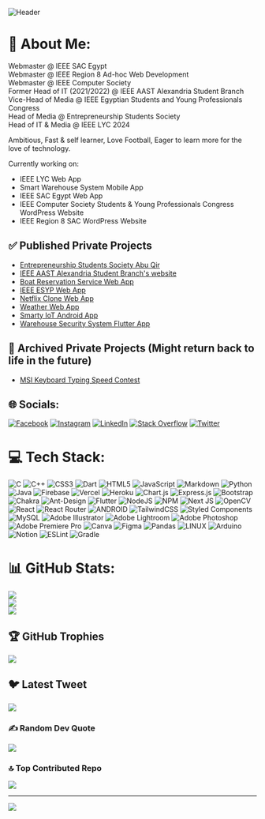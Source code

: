 ![Header](https://github.com/Bewenben/bewenben/assets/67380528/72ff28d3-74ba-4e71-9a0a-3132082487e5)


# 💫 About Me:

Webmaster @ IEEE SAC Egypt<br>
Webmaster @ IEEE Region 8 Ad-hoc Web Development<br>
Webmaster @ IEEE Computer Society<br>
Former Head of IT (2021/2022) @ IEEE AAST Alexandria Student Branch<br>
Vice-Head of Media @ IEEE Egyptian Students and Young Professionals Congress<br>
Head of Media @ Entrepreneurship Students Society<br>
Head of IT & Media @ IEEE LYC 2024<br>

Ambitious, Fast & self learner, Love Football, Eager to learn more for the love of technology.

Currently working on:
- IEEE LYC Web App
- Smart Warehouse System Mobile App
- IEEE SAC Egypt Web App
- IEEE Computer Society Students & Young Professionals Congress WordPress Website
- IEEE Region 8 SAC WordPress Website

## ✅ Published Private Projects

- [Entrepreneurship Students Society Abu Qir](https://essabuqir.web.app)
- [IEEE AAST Alexandria Student Branch's website](https://ieeeaast.org)
- [Boat Reservation Service Web App](https://boat-service-d064a.web.app/)
- [IEEE ESYP Web App](https://esyp.ieee.org.eg/)
- [Netflix Clone Web App](https://netflix-clone-ab9a2.web.app/)
- [Weather Web App](https://weather-app-c74d3.web.app/)
- [Smarty IoT Android App](https://appdistribution.firebase.dev/i/899a129994993796)
- [Warehouse Security System Flutter App](https://appdistribution.firebase.dev/i/7e4a72799f83ebd3)

## 📁 Archived Private Projects (Might return back to life in the future)

- [MSI Keyboard Typing Speed Contest](https://msi.ieeeaast.org)

## 🌐 Socials:
[![Facebook](https://img.shields.io/badge/Facebook-%231877F2.svg?logo=Facebook&logoColor=white)](https://facebook.com/bewenben) [![Instagram](https://img.shields.io/badge/Instagram-%23E4405F.svg?logo=Instagram&logoColor=white)](https://instagram.com/3omaarkhaled) [![LinkedIn](https://img.shields.io/badge/LinkedIn-%230077B5.svg?logo=linkedin&logoColor=white)](https://linkedin.com/in/bewenben) [![Stack Overflow](https://img.shields.io/badge/-Stackoverflow-FE7A16?logo=stack-overflow&logoColor=white)](https://stackoverflow.com/users/Bewenben) [![Twitter](https://img.shields.io/badge/Twitter-%231DA1F2.svg?logo=Twitter&logoColor=white)](https://twitter.com/3omaarkhaledd) 

# 💻 Tech Stack:
![C](https://img.shields.io/badge/c-%2300599C.svg?style=for-the-badge&logo=c&logoColor=white) ![C++](https://img.shields.io/badge/c++-%2300599C.svg?style=for-the-badge&logo=c%2B%2B&logoColor=white) ![CSS3](https://img.shields.io/badge/css3-%231572B6.svg?style=for-the-badge&logo=css3&logoColor=white) ![Dart](https://img.shields.io/badge/dart-%230175C2.svg?style=for-the-badge&logo=dart&logoColor=white) ![HTML5](https://img.shields.io/badge/html5-%23E34F26.svg?style=for-the-badge&logo=html5&logoColor=white) ![JavaScript](https://img.shields.io/badge/javascript-%23323330.svg?style=for-the-badge&logo=javascript&logoColor=%23F7DF1E) ![Markdown](https://img.shields.io/badge/markdown-%23000000.svg?style=for-the-badge&logo=markdown&logoColor=white) ![Python](https://img.shields.io/badge/python-3670A0?style=for-the-badge&logo=python&logoColor=ffdd54) ![Java](https://img.shields.io/badge/java-%23ED8B00.svg?style=for-the-badge&logo=java&logoColor=white) ![Firebase](https://img.shields.io/badge/firebase-%23039BE5.svg?style=for-the-badge&logo=firebase) ![Vercel](https://img.shields.io/badge/vercel-%23000000.svg?style=for-the-badge&logo=vercel&logoColor=white) ![Heroku](https://img.shields.io/badge/heroku-%23430098.svg?style=for-the-badge&logo=heroku&logoColor=white) ![Chart.js](https://img.shields.io/badge/chart.js-F5788D.svg?style=for-the-badge&logo=chart.js&logoColor=white) ![Express.js](https://img.shields.io/badge/express.js-%23404d59.svg?style=for-the-badge&logo=express&logoColor=%2361DAFB) ![Bootstrap](https://img.shields.io/badge/bootstrap-%23563D7C.svg?style=for-the-badge&logo=bootstrap&logoColor=white) ![Chakra](https://img.shields.io/badge/chakra-%234ED1C5.svg?style=for-the-badge&logo=chakraui&logoColor=white) ![Ant-Design](https://img.shields.io/badge/-AntDesign-%230170FE?style=for-the-badge&logo=ant-design&logoColor=white) ![Flutter](https://img.shields.io/badge/Flutter-%2302569B.svg?style=for-the-badge&logo=Flutter&logoColor=white) ![NodeJS](https://img.shields.io/badge/node.js-6DA55F?style=for-the-badge&logo=node.js&logoColor=white) ![NPM](https://img.shields.io/badge/NPM-%23000000.svg?style=for-the-badge&logo=npm&logoColor=white) ![Next JS](https://img.shields.io/badge/Next-black?style=for-the-badge&logo=next.js&logoColor=white) ![OpenCV](https://img.shields.io/badge/opencv-%23white.svg?style=for-the-badge&logo=opencv&logoColor=white) ![React](https://img.shields.io/badge/react-%2320232a.svg?style=for-the-badge&logo=react&logoColor=%2361DAFB) ![React Router](https://img.shields.io/badge/React_Router-CA4245?style=for-the-badge&logo=react-router&logoColor=white) ![ANDROID](https://img.shields.io/badge/android-%2320232a.svg?style=for-the-badge&logo=android&logoColor=%a4c639) ![TailwindCSS](https://img.shields.io/badge/tailwindcss-%2338B2AC.svg?style=for-the-badge&logo=tailwind-css&logoColor=white) ![Styled Components](https://img.shields.io/badge/styled--components-DB7093?style=for-the-badge&logo=styled-components&logoColor=white) ![MySQL](https://img.shields.io/badge/mysql-%2300f.svg?style=for-the-badge&logo=mysql&logoColor=white) ![Adobe Illustrator](https://img.shields.io/badge/adobeillustrator-%23FF9A00.svg?style=for-the-badge&logo=adobeillustrator&logoColor=white) ![Adobe Lightroom](https://img.shields.io/badge/Adobe%20Lightroom-31A8FF.svg?style=for-the-badge&logo=Adobe%20Lightroom&logoColor=white) ![Adobe Photoshop](https://img.shields.io/badge/adobephotoshop-%2331A8FF.svg?style=for-the-badge&logo=adobephotoshop&logoColor=white) ![Adobe Premiere Pro](https://img.shields.io/badge/Adobe%20Premiere%20Pro-9999FF.svg?style=for-the-badge&logo=Adobe%20Premiere%20Pro&logoColor=white) ![Canva](https://img.shields.io/badge/Canva-%2300C4CC.svg?style=for-the-badge&logo=Canva&logoColor=white) 	![Figma](https://img.shields.io/badge/figma-%23F24E1E.svg?style=for-the-badge&logo=figma&logoColor=white) ![Pandas](https://img.shields.io/badge/pandas-%23150458.svg?style=for-the-badge&logo=pandas&logoColor=white) ![LINUX](https://img.shields.io/badge/Linux-FCC624?style=for-the-badge&logo=linux&logoColor=black) ![Arduino](https://img.shields.io/badge/-Arduino-00979D?style=for-the-badge&logo=Arduino&logoColor=white) ![Notion](https://img.shields.io/badge/Notion-%23000000.svg?style=for-the-badge&logo=notion&logoColor=white) ![ESLint](https://img.shields.io/badge/ESLint-4B3263?style=for-the-badge&logo=eslint&logoColor=white) ![Gradle](https://img.shields.io/badge/Gradle-02303A.svg?style=for-the-badge&logo=Gradle&logoColor=white)
# 📊 GitHub Stats:
![](https://github-readme-stats.vercel.app/api?username=Bewenben&theme=dark&hide_border=true&include_all_commits=false&count_private=true)<br/>
![](https://github-readme-streak-stats.herokuapp.com/?user=Bewenben&theme=dark&hide_border=true)<br/>
![](https://github-readme-stats.vercel.app/api/top-langs/?username=Bewenben&theme=dark&hide_border=true&include_all_commits=false&count_private=true&layout=compact)

## 🏆 GitHub Trophies
![](https://github-profile-trophy.vercel.app/?username=Bewenben&theme=tokyonight&no-frame=true&no-bg=false&margin-w=4)

## 🐦 Latest Tweet
[![](https://gtce.itsvg.in/api?username=3omaarkhaledd)](https://github.com/VishwaGauravIn/github-twitter-card-embed)

### ✍️ Random Dev Quote
![](https://quotes-github-readme.vercel.app/api?type=vetical&theme=tokyonight)

### 🔝 Top Contributed Repo
![](https://github-contributor-stats.vercel.app/api?username=Bewenben&limit=5&theme=tokyonight&combine_all_yearly_contributions=true)

---
[![](https://visitcount.itsvg.in/api?id=Bewenben&icon=0&color=1)](https://visitcount.itsvg.in)

<!-- Proudly created with GPRM ( https://gprm.itsvg.in ) -->
